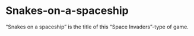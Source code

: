 # Snakes-on-a-spaceship
“Snakes on a spaceship” is the title of this “Space Invaders”-type of game. 
